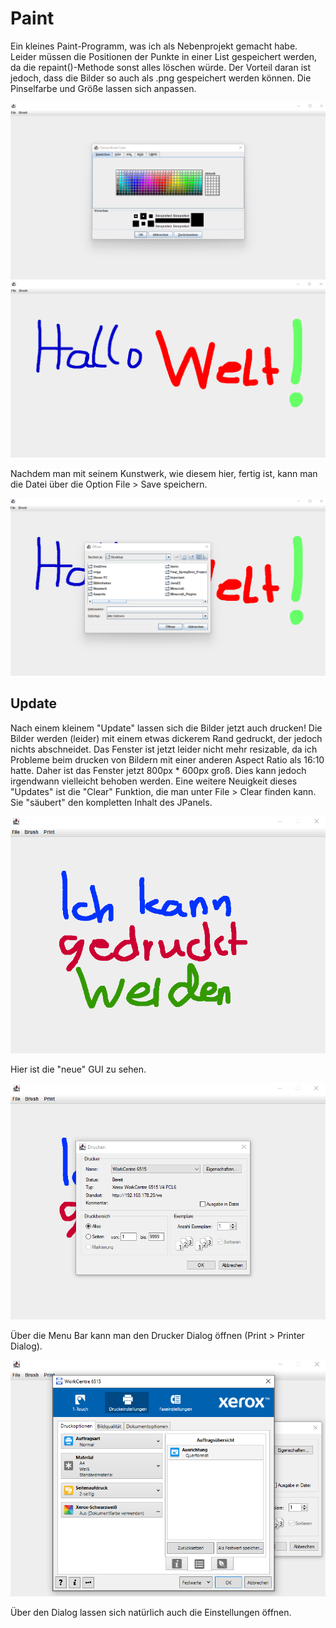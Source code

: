 # Paint
Ein kleines Paint-Programm, was ich als Nebenprojekt gemacht habe. Leider müssen die Positionen der Punkte in einer List gespeichert werden, da die repaint()-Methode sonst alles löschen würde. Der Vorteil daran ist jedoch, dass die Bilder so auch als .png gespeichert werden können. Die Pinselfarbe und Größe lassen sich anpassen.

![](images/Paint.png)
![](images/Paint2.png)

Nachdem man mit seinem Kunstwerk, wie diesem hier, fertig ist, kann man die Datei über die Option File > Save speichern.

![](images/Paint3.png)
## Update
Nach einem kleinem "Update" lassen sich die Bilder jetzt auch drucken! Die Bilder werden (leider) mit einem etwas dickerem Rand gedruckt, der jedoch nichts abschneidet.
Das Fenster ist jetzt leider nicht mehr resizable, da ich Probleme beim drucken von Bildern mit einer anderen Aspect Ratio als 16:10 hatte. Daher ist das Fenster
jetzt 800px * 600px groß. Dies kann jedoch irgendwann vielleicht behoben werden. Eine weitere Neuigkeit dieses "Updates" ist die "Clear" Funktion, die man unter File > Clear finden kann. Sie "säubert" den kompletten Inhalt des JPanels.

![](images/Printing.PNG)

Hier ist die "neue" GUI zu sehen.

![](images/Printer_Dialog.PNG)

Über die Menu Bar kann man den Drucker Dialog öffnen (Print > Printer Dialog).

![](images/Printer_Settings.PNG)

Über den Dialog lassen sich natürlich auch die Einstellungen öffnen.
